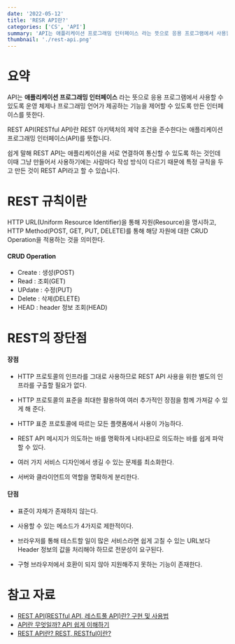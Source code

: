 ```yaml
---
date: '2022-05-12'
title: 'RESR API란?'
categories: ['CS', 'API']
summary: 'API는 애플리케이션 프로그래밍 인터페이스 라는 뜻으로 응용 프로그램에서 사용할 수 있도록 운영 체제나 프로그래밍 언어가 제공하는 기능을 제어할 수 있도록 만든 인터페이스를 뜻한다.'
thumbnail: './rest-api.png'
---
```


# 요약

API는 **애플리케이션 프로그래밍 인터페이스** 라는 뜻으로 응용 프로그램에서 사용할 수 있도록 운영 체제나 프로그래밍 언어가 제공하는 기능을 제어할 수 있도록 만든 인터페이스를 뜻한다.

REST API(RESTful API)란 REST 아키텍처의 제약 조건을 준수한다는 애플리케이션 프로그래밍 인터페이스(API)를 뜻합니다.

쉽게 말해 REST API는 애플리케이션을 서로 연결하여 통신할 수 있도록 하는 것인데 이때
그냥 만들어서 사용하기에는 사람마다 작성 방식이 다르기 때문에 특정 규칙을 두고 만든 것이 REST API라고 할 수 있습니다.

# REST 규칙이란

HTTP URL(Uniform Resource Identifier)을 통해 자원(Resource)을 명시하고, HTTP Method(POST, GET, PUT, DELETE)를 통해 해당 자원에 대한 CRUD Operation을 적용하는 것을 의미한다.

#### CRUD Operation

- Create : 생성(POST)
- Read : 조회(GET)
- UPdate : 수정(PUT)
- Delete : 삭제(DELETE)
- HEAD : header 정보 조회(HEAD)

# REST의 장단점

#### 장점

- HTTP 프로토콜의 인프라를 그대로 사용하므로 REST API 사용을 위한 별도의 인프라를 구출할 필요가 없다.

- HTTP 프로토콜의 표준을 최대한 활용하여 여러 추가적인 장점을 함께 가져갈 수 있게 해 준다.

- HTTP 표준 프로토콜에 따르는 모든 플랫폼에서 사용이 가능하다.

- REST API 메시지가 의도하는 바를 명확하게 나타내므로 의도하는 바를 쉽게 파악할 수 있다.

- 여러 가지 서비스 디자인에서 생길 수 있는 문제를 최소화한다.

- 서버와 클라이언트의 역할을 명확하게 분리한다.

#### 단점

- 표준이 자체가 존재하지 않는다.

- 사용할 수 있는 메소드가 4가지로 제한적이다.

- 브라우저를 통해 테스트할 일이 많은 서비스라면 쉽게 고칠 수 있는 URL보다 Header 정보의 값을 처리해야 하므로 전문성이 요구된다.

- 구형 브라우저에서 호환이 되지 않아 지원해주지 못하는 기능이 존재한다.

# 참고 자료

- [REST API(RESTful API, 레스트풀 API)란? 구현 및 사용법](https://www.redhat.com/ko/topics/api/what-is-a-rest-api)
- [API란 무엇일까? API 쉽게 이해하기](https://brunch.co.kr/@operator/65)
- [REST API란? REST, RESTful이란?](https://khj93.tistory.com/entry/%EB%84%A4%ED%8A%B8%EC%9B%8C%ED%81%AC-REST-API%EB%9E%80-REST-RESTful%EC%9D%B4%EB%9E%80)
